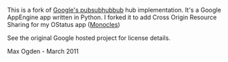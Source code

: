 This is a fork of [Google's pubsubhubbub](http://pubsubhubbub.googlecode.com) hub implementation. It's a Google AppEngine app written in Python. I forked it to add Cross Origin Resource Sharing for my OStatus app ([Monocles](http://monocl.es))

See the original Google hosted project for license details.

Max Ogden - March 2011
